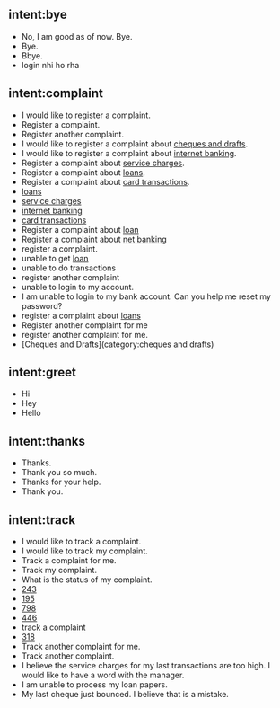 ## intent:bye
- No, I am good as of now. Bye.
- Bye.
- Bbye.
- login nhi ho rha

## intent:complaint
- I would like to register a complaint.
- Register a complaint.
- Register another complaint.
- I would like to register a complaint about [cheques and drafts](category).
- I would like to register a complaint about [internet banking](category).
- Register a complaint about [service charges](category).
- Register a complaint about [loans](category).
- Register a complaint about [card transactions](category).
- [loans](category)
- [service charges](category)
- [internet banking](category)
- [card transactions](category)
- Register a complaint about [loan](category)
- Register a complaint about [net banking](category)
- register a complaint.
- unable to get [loan](category)
- unable to do transactions
- register another complaint
- unable to login to my account.
- I am unable to login to my bank account. Can you help me reset my password?
- register a complaint about [loans](category)
- Register another complaint for me
- register another complaint for me.
- [Cheques and Drafts](category:cheques and drafts)

## intent:greet
- Hi
- Hey
- Hello

## intent:thanks
- Thanks.
- Thank you so much.
- Thanks for your help.
- Thank you.

## intent:track
- I would like to track a complaint.
- I would like to track my complaint.
- Track a complaint for me.
- Track my complaint.
- What is the status of my complaint.
- [243](tracking_id)
- [195](tracking_id)
- [798](tracking_id)
- [446](tracking_id)
- track a complaint
- [318](tracking_id)
- Track another complaint for me.
- Track another complaint.
- I believe the service charges for my last transactions are too high. I would like to have a word with the manager.
- I am unable to process my loan papers.
- My last cheque just bounced. I believe that is a mistake.
